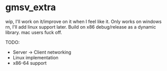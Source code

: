 # gmsv_extra

wip, I'll work on it/improve on it when I feel like it.  Only works on windows rn, I'll add linux support later.  Build on x86 debug/release as a dynamic library.  mac users fuck off.

TODO:
- Server -> Client networking
- Linux implementation 
- x86-64 support

